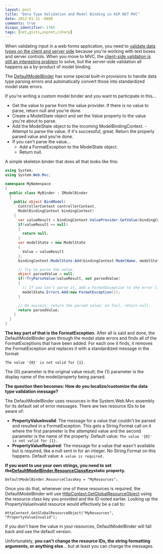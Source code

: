 ```yaml
---
layout: post
title: "Data Type Validation and Model Binding in ASP.NET MVC"
date: 2012-01-31 -0800
comments: true
disqus_identifier: 1765
tags: [net,gists,aspnet,csharp]
---
```

When validating input in a web forms application, you need to [validate data types on the client and server side](http://msdn.microsoft.com/en-us/library/ie/ad548tzy.aspx) because you're working with text boxes and server controls. When you move to MVC, the [client-side validation is still an interesting problem](http://docs.jquery.com/Plugins/Validation#List_of_built-in_Validation_methods) to solve, but the server-side validation all happens as a by-product of model binding.

The [DefaultModelBinder](http://msdn.microsoft.com/en-us/library/system.web.mvc.defaultmodelbinder.aspx) has some special built-in provisions to handle data type parsing errors and automatically convert those into standardized model state errors.

If you're writing a custom model binder and you want to participate in this...

-   Get the value to parse from the value provider. If there is no value to parse, return null and you're done.
-   Create a ModelState object and set the Value property to the value you're about to parse.
-   Add the ModelState object to the incoming ModelBindingContext. -   Attempt to parse the value. If it's successful, great. Return the properly parsed value and you're done.
-   If you can't parse the value...
    -   Add a FormatException to the ModelState object.
    -   Return null.

A simple skeleton binder that does all that looks like this:

```csharp
using System;
using System.Web.Mvc;

namespace MyNamespace
{
  public class MyBinder : IModelBinder
  {
    public object BindModel(
      ControllerContext controllerContext,
      ModelBindingContext bindingContext)
    {
      var valueResult = bindingContext.ValueProvider.GetValue(bindingConext.ModelName);
      if(valueResult == null)
      {
        return null;
      }
      var modelState = new ModelState
      {
        Value = valueResult
      };
      bindingContext.ModelState.Add(bindingContext.ModelName, modelState);

      // Try to parse the value.
      object parsedValue = null;
      if(!TryParseValue(valueResult, out parsedValue)
      {
        // If you can't parse it, add a FormatException to the error list.
        modelState.Errors.Add(new FormatException());
      }

      // On success, return the parsed value; on fail, return null.
      return parsedValue;
    }
  }
}
```

**The key part of that is the FormatException.** After all is said and done, the DefaultModelBinder goes through the model state errors and finds all of the FormatExceptions that have been added. For each one it finds, it removes the FormatException and replaces it with a standardized message in the format:

`The value '{0}' is not valid for {1}.`

The {0} parameter is the original value result; the {1} parameter is the display name of the model/property being parsed.

**The question then becomes: How do you localize/customize the data type validation message?**

The DefaultModelBinder uses resources in the System.Web.Mvc assembly for its default set of error messages. There are two resource IDs to be aware of:

-   **PropertyValueInvalid**: The message for a value that couldn't be parsed and resulted in a FormatException. This gets a String.Format call on it where the first parameter is the attempted value and the second parameter is the name of the property. Default value: `The value '{0}' is not valid for {1}.`
-   **PropertyValueRequired**: The message for a value that wasn't available but is required, like a null sent in for an integer. No String.Format on this happens. Default value: `A value is required.`

**If you want to use your own strings, you need to set the**[**DefaultModelBinder.ResourceClassKey**](http://msdn.microsoft.com/en-us/library/system.web.mvc.defaultmodelbinder.resourceclasskey.aspx)**static property.**

`DefaultModelBinder.ResourceClassKey = "MyResources";`

Once you do that, whenever one of these resources is required, the DefaultModelBinder will use [HttpContext.GetGlobalResourceObject](http://msdn.microsoft.com/en-us/library/system.web.httpcontext.getglobalresourceobject.aspx) using the resource class key you provided and the ID noted earlier. Looking up the PropertyValueInvalid resource would effectively be a call to:

`HttpContext.GetGlobalResourceObject("MyResources", "PropertyValueInvalid");`

If you don't have the value in your resources, DefaultModelBinder will fall back and use the default version.

Unfortunately, **you can't change the resource IDs, the string formatting arguments, or anything else**... but at least you can change
the messages.

